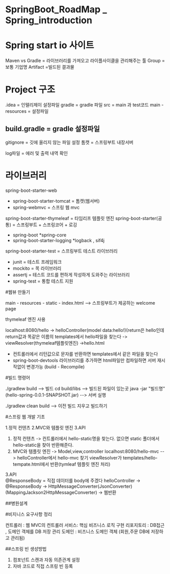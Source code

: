 # SpringBoot_RoadMap _ Spring_introduction




# Spring start io 사이트

Maven vs Gradle  = 라이브러리를 가져오고 라이플사이클을 관리해주는 툴
Group = 보통 기업명
Artifact =빌드된 결과물





# Project 구조

.idea = 인텔리제이 설정파일
gradle = gradle 파일
src = main 과 test코드
main - resources = 설정파일

## build.gradle = gradle 설정파일
gitignore = 깃에 올리지 않는 파일 설정
톰캣 = 스프링부트 내장서버

log파일 = 에러 및 출력 내역 확인





# 라이브러리

spring-boot-starter-web
  * spring-boot-starter-tomcat = 톰캣(웹서버)
  * spring-webmvc = 스프링 웹 mvc

spring-boot-starter-thymeleaf = 타임리프 템플릿 엔진
spring-boot-starter(공통) = 스프링부트 + 스프링코어 + 로깅
  * spring-boot
        *spring-core
  * spring-boot-starter-logging
        *logback , sif4j

spring-boot-starter-test = 스프링부트 테스트 라이브러리
  * junit = 테스트 프레임워크
  * mockito = 목 라이브러리
  * assertj = 테스트 코드를 편하게 작성하게 도와주는 라이브러리
  * spring-test  = 통합 테스트 지원






#웹뷰 만들기

main - resources - static - index.html  --> 스프링부트가 제공하는 welcome page

thymeleaf 엔진 사용

localhost:8080/hello -> helloController(model data:hello!)(return은 hello인데 return값과 똑같은 이름의 templates에서 hello파일을 찾는다 -> viewResolver(thymeleaf템플릿엔진) ->hello.html
  * 컨트롤러에서 리턴값으로 문자를 반환하면 templates에서 같은 파일을 찾는다
  * spring-boot-devtools 라이브러리를 추가하면 html파일만 컴파일하면 서버 재시작없이 변경가능 (build - Recompile)


#빌드 명령어

./gradlew build   -->  빌드
cd build/libs  --> 빌드된 파일이 있는곳
java -jar "빌드명"(hello-spring-0.0.1-SNAPSHOT.jar)  --> 서버 실행

./gradlew clean build --> 이전 빌드 지우고 빌드하기




#스프링 웹 개발 기초

1.정적 컨텐츠
2.MVC와 템플릿 엔진
3.API


1. 정적 컨텐츠  -> 컨트롤러에서 hello-static명을 찾는다. 없으면 static 폴더에서 hello-static을 찾아 반환해준다.
2. MVC와 템플릿 엔진 -> Model,view,controller 
                                localhost:8080/hello-mvc  -- > helloController에서 hello-mvc 찾기 
                                viewResolver가 templates/hello-tempate.html에서 반환(tymleaf 템플릿 엔진 처리)




3.API  
  @ResponseBody = 직접 데이터를 body에 주겠다
  helloController  -> @ResponseBody -> HttpMessageConverter(JsonConverter)(MappingJackson2HttpMessageConverter) -> 웹반환




##병원설계


#비지니스 요구사항 정리

 컨트롤러 : 웹 MVC의 컨트롤러
 서비스: 핵심 비즈니스 로직 구현
 리포지토리 : DB접근 , 도메인 객체를 DB 저장 관리
 도메인 : 비즈니스 도메인 객체 (회원,주문 DB에 저장하고 관리됨)




##스프링 빈 생성방법

1. 컴포넌트 스캔과 자동 의존관계 설정 
2. 자바 코드로 직접 스프링 빈 등록
 










